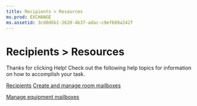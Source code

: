 ```yaml
---
title: Recipients > Resources
ms.prod: EXCHANGE
ms.assetid: 3cd0d6b1-2620-4b37-adac-c9ef689a242f
---
```



# Recipients > Resources

Thanks for clicking Help! Check out the following help topics for information on how to accomplish your task.
  
    
    

 [Recipients](http://technet.microsoft.com/library/40300ed4-85a5-463d-bb3a-cf787bd44e9d.aspx)
 [Create and manage room mailboxes](create-and-manage-room-mailboxes.md)
  
    
    

 [Manage equipment mailboxes](manage-equipment-mailboxes.md)
